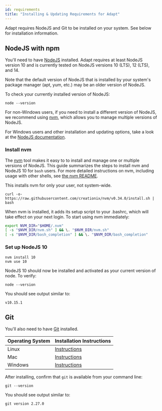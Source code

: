 ```yaml
---
id: requirements
title: "Installing & Updating Requirements for Adapt"
---
```

<!-- DOCTOC SKIP -->

Adapt requires NodeJS and Git to be installed on your system.
See below for installation information.

## NodeJS with npm

You'll need to have [NodeJS](https://nodejs.org) installed.
Adapt requires at least NodeJS version 10 and is currently tested on NodeJS versions 10 (LTS), 12 (LTS), and 14.

Note that the default version of NodeJS that is installed by your system's package manager (apt, yum, etc.) may be an older version of NodeJS.

To check your currently installed version of NodeJS:
```console
node --version
```

For non-Windows users, if you need to install a different version of NodeJS, we recommend using [nvm](https://github.com/creationix/nvm), which allows you to manage multiple versions of NodeJS.

For Windows users and other installation and updating options, take a look at the [NodeJS documentation](https://nodejs.org/en/download/).

### Install nvm
The [nvm](https://github.com/creationix/nvm) tool makes it easy to to install and manage one or multiple versions of NodeJS. This guide summarizes the steps to install nvm and NodeJS 10 for `bash` users. For more detailed instructions on nvm, including usage with other shells, see [the nvm README](https://github.com/creationix/nvm).

This installs nvm for only your user, not system-wide.
```console
curl -o- https://raw.githubusercontent.com/creationix/nvm/v0.34.0/install.sh | bash
```
When nvm is installed, it adds its setup script to your .bashrc, which will
take effect on your next login. To start using nvm immediately:
```bash
export NVM_DIR="$HOME/.nvm"
[ -s "$NVM_DIR/nvm.sh" ] && \. "$NVM_DIR/nvm.sh"
[ -s "$NVM_DIR/bash_completion" ] && \. "$NVM_DIR/bash_completion"
```

### Set up NodeJS 10

```console
nvm install 10
nvm use 10
```
NodeJS 10 should now be installed and activated as your current version of
node. To verify:
```console
node --version
```
You should see output similar to:
```console
v10.15.1
```

## Git

You'll also need to have [Git](https://git-scm.com) installed.

| Operating System | Installation Instructions |
| --- | --- |
| Linux | [Instructions](https://git-scm.com/download/linux)
| Mac | [Instructions](https://git-scm.com/download/mac)
| Windows | [Instructions](https://git-scm.com/download/win)

After installing, confirm that `git` is available from your command line:

```console
git --version
```

You should see output similar to:

```console
git version 2.27.0
```
